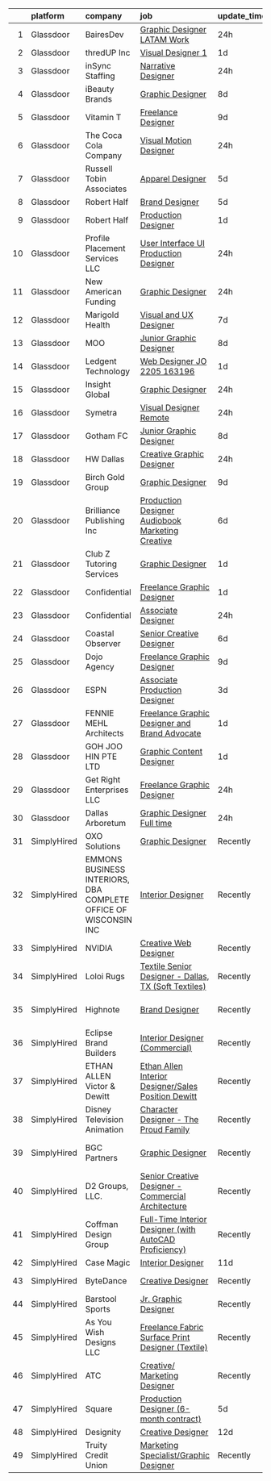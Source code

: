 

|    | platform    | company                                                         | job                                                                                                                                                                                                                                                                                                                                                                                                                                                                                                                                                                                                                                                                                                                                                                                                                                                                                                                                                                                               | update_time   | location            |
|---:|:------------|:----------------------------------------------------------------|:--------------------------------------------------------------------------------------------------------------------------------------------------------------------------------------------------------------------------------------------------------------------------------------------------------------------------------------------------------------------------------------------------------------------------------------------------------------------------------------------------------------------------------------------------------------------------------------------------------------------------------------------------------------------------------------------------------------------------------------------------------------------------------------------------------------------------------------------------------------------------------------------------------------------------------------------------------------------------------------------------|:--------------|:--------------------|
|  1 | Glassdoor   | BairesDev                                                       | [Graphic Designer  LATAM  Work](https://www.glassdoor.com/partner/jobListing.htm?pos=125&ao=1136043&s=58&guid=0000018123326e03b90e8715afb2be81&src=GD_JOB_AD&t=SR&vt=w&cs=1_ad7c5acb&cb=1654152916853&jobListingId=1007909606870&jrtk=3-0-1g4hj4rh9r1am801-1g4hj4rhukugs800-6e824d0ec6b315c5-)                                                                                                                                                                                                                                                                                                                                                                                                                                                                                                                                                                                                                                                                                                    | 24h           | Colon, PA           |
|  2 | Glassdoor   | thredUP Inc                                                     | [Visual Designer 1](https://www.glassdoor.com/partner/jobListing.htm?pos=129&ao=1136043&s=58&guid=0000018123326e03b90e8715afb2be81&src=GD_JOB_AD&t=SR&vt=w&cs=1_93058ee2&cb=1654152916853&jobListingId=1007905598862&jrtk=3-0-1g4hj4rh9r1am801-1g4hj4rhukugs800-5d3c2665e0a1887d-)                                                                                                                                                                                                                                                                                                                                                                                                                                                                                                                                                                                                                                                                                                                | 1d            | Remote              |
|  3 | Glassdoor   | inSync Staffing                                                 | [Narrative Designer](https://www.glassdoor.com/partner/jobListing.htm?pos=116&ao=1110586&s=58&guid=0000018123326e03b90e8715afb2be81&src=GD_JOB_AD&t=SR&vt=w&ea=1&cs=1_f86bc94d&cb=1654152916853&jobListingId=1007909784572&cpc=8795CF9063CD573D&jrtk=3-0-1g4hj4rh9r1am801-1g4hj4rhukugs800-b9e4b1de30bc2d49--6NYlbfkN0DkPptDrJXidHbiX_cAZqY1TBO6BcohTQUDFYyXRozAXCnWqtX7QyrzcYv9EndguHXA1GPhPh0WO7mRpWt3cUndq8PRSUiNz8HHJoBWPXM5eFr1DasubdW-LtuvYs_ZLQUfVr5BgBajTYSS5VZxy4GQlZSd8GDbnakS8iOQtWmkGI0DMBoV3xTB8yYSsq2opLgaxtTIK3Uin5KIyZCmOA0WSGRIDDz4ydIIhU2lFREJsu2Gmo-wPLWCI0YXbrWLzPS2b1gkZ466CbGRENRcSsuV7U5HxJmjHHbxPuvMOMtF2y6C_Or7W09vGelK0Mb_zXVByyS0OYK3NGcU0FyneU6qTNqQEzZ1LiR0XyGqlktRMqVJ8xYAEp8OYLUlYlT20IyXzN9RCi02x8uRrHcyGMObQH5_f_xtGtb3d8qBmHb6fMthBPhMeuVDdhw7ASZj8F9zE1WS5Xy1lGN3SgUJDR-0ZpHcAOmSbSdb9A7y2wNAqtpdthR5ZKrKtOMN82QWRQ3ILq1DM3Azfg%3D%3D)                                                                                                                         | 24h           | Remote              |
|  4 | Glassdoor   | iBeauty Brands                                                  | [Graphic Designer](https://www.glassdoor.com/partner/jobListing.htm?pos=108&ao=1110586&s=58&guid=0000018123326e03b90e8715afb2be81&src=GD_JOB_AD&t=SR&vt=w&ea=1&cs=1_5793f959&cb=1654152916851&jobListingId=1007889460296&cpc=8795CF9063CD573D&jrtk=3-0-1g4hj4rh9r1am801-1g4hj4rhukugs800-6ac29f4d46719f01--6NYlbfkN0Bak6EwiWOi-lH95KQGz_2IteeDTGQu8PC0CTdvZEvB8aTxCVl-Yeh_qmspGBAX3vgbxoJuzbW3FoZo6byqxCXLwNK56gfZUKijTHbUINfxmFBAYcY2Zo0iMzF5nIGQKxFqPZLLuwSb9yYcLqtdWuGuYE1VrKOIl7uGDXH6xNO85maWtBP_MC4qKz8SMUW7d89ZYlwPKLxnB6iJVbXKXPeMDuu7iifCJtXNhSJV_zzxkTcxheBqCIabk4J0yZ3-_-2KxB1dKxKWWbu3IReZtBac52TQT1_GBy3krflYHBcqUW-FK34TL1DupORNSI7nkJs7BJPQYV4POYujwhfVy3r6P82ZvILVu4-6Dxkl-8hfG0Lxud2Tw4MZOge2oy1HpWPS_2eHOJ0YuhmwmdmjyOKvi4qfYd3Zz9HF5zgykG7ga1_0uF-yviBNvH7nbKSB1qqjX8yE9vopcO_cF-eEUmR-H-RQSSzcfIAmo0xMIXoaDkF_9E7eIo1t)                                                                                                                                                       | 8d            | Remote              |
|  5 | Glassdoor   | Vitamin T                                                       | [Freelance Designer](https://www.glassdoor.com/partner/jobListing.htm?pos=120&ao=1110586&s=58&guid=0000018123326e03b90e8715afb2be81&src=GD_JOB_AD&t=SR&vt=w&cs=1_7961cd7b&cb=1654152916852&jobListingId=1007886606457&cpc=AC285F3A3ECA6BB0&jrtk=3-0-1g4hj4rh9r1am801-1g4hj4rhukugs800-2ff419e625ff879c--6NYlbfkN0DMrcEu7yrtATojKJA7cEzGQ3FdRGWLh0CZQInL4ECGI6k5tN82kdM0cJmh4vC7GghVxyrUzrjmtHL2XXE1xu1WKn47zudU_8G7rKAeR5STyoms0UwUagd24LgO-MmLJh0bEVwf0VV0WMipix3sZShRi-pdAuurRcY5e-lstS1LNnWonKRnPhvPd-5aRfnnPmcW63AZ2s27q-fzMGT-o3xx2RC9Mvyje9MuTRiqPB6312SbuPqP3vFqzSIPZFPNhDFc3uq2sC3w5kuOlQaFc_LwNDsSRGBpGeyVZ3wlZRUBn4B51FJmsA1EDk7_2k7BoFCdcHT4XPAVzfWjGv8piOkuUV_-NttAJ62Nm1PlXwvEVi4K6pmw3SaynvMqaSnc4wFuOtgKgtWSdfzbx991CXdkmcFZHczWp543u1Z9PPrEg5fSDsv3s8bSxWv2qTbHo0PHDKp0MMrA7Klw62yylkjV)                                                                                                                                                                                          | 9d            | Boston, MA          |
|  6 | Glassdoor   | The Coca Cola Company                                           | [Visual Motion Designer](https://www.glassdoor.com/partner/jobListing.htm?pos=130&ao=1136043&s=58&guid=0000018123326e03b90e8715afb2be81&src=GD_JOB_AD&t=SR&vt=w&cs=1_a55c526b&cb=1654152916853&jobListingId=1007909030703&jrtk=3-0-1g4hj4rh9r1am801-1g4hj4rhukugs800-6249d2c6d5ddb89c-)                                                                                                                                                                                                                                                                                                                                                                                                                                                                                                                                                                                                                                                                                                           | 24h           | Atlanta, GA         |
|  7 | Glassdoor   | Russell Tobin   Associates                                      | [Apparel Designer](https://www.glassdoor.com/partner/jobListing.htm?pos=121&ao=1110586&s=58&guid=0000018123326e03b90e8715afb2be81&src=GD_JOB_AD&t=SR&vt=w&ea=1&cs=1_2fa73c0c&cb=1654152916853&jobListingId=1007898526423&cpc=9908D8D4413DBB8A&jrtk=3-0-1g4hj4rh9r1am801-1g4hj4rhukugs800-084e6e4fc4d0e6cd--6NYlbfkN0AmAEGG8avFOUzrOsHfiknRKtH3A0Y6LZHoukWLvPWvQJxCZcAVCIDFyzk0WrVdXvqEEjfITuwa-D2Ik03CkY5AiwjrnBJu9hrLvu_iB614SF5jhJBybVtwIdqD9LiHTByLa_bhz8jSwi6DQgZNWtPT3Az_PyJUdlXQMtLFf8weayrHP5ErbHDvPY6tEdBBRN4xZVmc_rMLhvI76WTXwAChYtBAGEgMftmDlWtMOOwp-pLAsdDX4rWDdAQgKA1UswivSp2vMIZ_4MhkEbI1um84ON52XHhWdQv9WHB7_Yl1fI0prUZAcb7yKqqueE8T1VzdjzmiM1uIVTsnWUwrVFX7v85t47BhEvdHNU1lNKx3POc9Fd-VSnQcxBTiXT3V7Njb_P6XS6szDb_c5IHPo51WfI3BLQi_XOqCM5KdAf9P_diFlrhXCAsoDCsw0WaO0M33qbbK83rp54YAkSh_zZRhth8HKRGuc1WmAdmahOSoPu8vyDl5jrH3f62_7wD5jjkgrdI17THBW2B6jaXmoqBb)                                                                                                                       | 5d            | Beaverton, OR       |
|  8 | Glassdoor   | Robert Half                                                     | [Brand Designer](https://www.glassdoor.com/partner/jobListing.htm?pos=119&ao=1110586&s=58&guid=0000018123326e03b90e8715afb2be81&src=GD_JOB_AD&t=SR&vt=w&ea=1&cs=1_9f9913fd&cb=1654152916853&jobListingId=1007899188969&cpc=A65DF3A704A48F9B&jrtk=3-0-1g4hj4rh9r1am801-1g4hj4rhukugs800-1365bfd008a6b3bc--6NYlbfkN0CpzDdaQkua3np5pkmj49lKioZwmwxQ-yx5plwbYmV_M0-UVVHCKd081IjkdtVfCvT0u337e1jU3LxFEbnfX4a8dm8LhvwRgMFjUWwJrrcx30I1yWg4D32XQq6ZoSAsfi9nKcmfdYIM-shq61FUzFFuYYhT_TKDPey8uiaz-pLB29gVf6_sUjc1OrjIEzZy3mrl3y9pupD9s0GGuqTPWPS5DdgkKNhAsxa-XLuLbYrx6KtKk-o-di2kpDdLNSBgecTz-4l0J7m15k7WKBCQAi1OAZBV8qUxVnWXE2n8A5K-id8aYk26qeDDFE5Di0G5mBPdI8HwxlV8tZayNV7LlABA6xov9-uQatxCfyJQl2jm8qUxNOQEm-TVR2Z_627Jb5BrTHJC4dKheqfOiNUPR0D8siLGvigy39rE1RNPrI_uraHbuaBAqKCBk6fQekAwpDAnwW4OFoHSjpBh1rX9zXZqEWwP-GnPV1T9dJ0DsmCZzl61XqT6sbuUjXPq9oGjbn9xbeIefykUfmq0pGOsoHp6fR1esDldJd6jxdAC2rrTGp-wJed6LEgb)                                                                                         | 5d            | Metairie, LA        |
|  9 | Glassdoor   | Robert Half                                                     | [Production Designer](https://www.glassdoor.com/partner/jobListing.htm?pos=118&ao=1110586&s=58&guid=0000018123326e03b90e8715afb2be81&src=GD_JOB_AD&t=SR&vt=w&ea=1&cs=1_1d8e9c6f&cb=1654152916853&jobListingId=1007907399529&cpc=1CBFC3E34E2A31FF&jrtk=3-0-1g4hj4rh9r1am801-1g4hj4rhukugs800-f1bcdc9ee05ab934--6NYlbfkN0CpzDdaQkua3np5pkmj49lKioZwmwxQ-yx5plwbYmV_M1dPHXZSDPCPsE0q9CPNUjomw7Uxkzp9BGa1TPq2b82fGaOPJVzvfQhF2TdsQiw_H_kuZQTN0N_b6Ba81gSiPYMJNIKrLjSpN1z_6b9xCX16Xr8RmsCgpMlIuYJ1aOkk1lNYMjWL74AVlQnqS-Mlk_ua7cQpSTMsVZqXpeY0Z2Mp4psEI8mfxijdEvHOUH3u4FAT05fQ1VgiQd8DbJ4ZSeV-votWtlrB1VrJ37KTl3ondqWc0ZpTVozNTrQ9S7xohL79f9wNi-Qdm9cKCneACVRDv8Urk7ag_IMaspnm_rCANtndn1WFPjDbWU1RZbkcM74YdtWn-Md-YPLQjSVDcrkHnJfsmiP0qNV-6VQpHz-dLz1XUAcPP9s66dmYgB-7xvXPJDHmAeuVrINA6SSOvzD0MzzjjVQNHd-Q8a7Mwa19tqXP5HpYZxmR7WWTAzA8jxNHW5HHkzUeqjlvqMyI24LkWu3Oqli7fY_0DxqIMdcc-_H1V5ozacbrAC2Uj_o1LKijlkTFgfY7Ao5Ca-sgK60%3D)                                                                      | 1d            | Seattle, WA         |
| 10 | Glassdoor   | Profile Placement Services  LLC                                 | [User Interface  UI  Production Designer](https://www.glassdoor.com/partner/jobListing.htm?pos=112&ao=1110586&s=58&guid=0000018123326e03b90e8715afb2be81&src=GD_JOB_AD&t=SR&vt=w&ea=1&cs=1_f46a512d&cb=1654152916852&jobListingId=1007911123679&cpc=76BDADE3D6D9A820&jrtk=3-0-1g4hj4rh9r1am801-1g4hj4rhukugs800-173bc7dee37db4b5--6NYlbfkN0AB9QmTA0CCjNV0D_cA_rQfbQIKI-slyn3CIlmX3zDlnnooLjaoArZqjXIJKtppNx9stOwmoEFnP1wSQIRN7Tz7CLESuYdDtCnzSqQcGE1o-xBvG1YuDQ2SspRJUtfEuFhYP3eWTpHhd1KqurpMMNupn3aCDNDEKeliOJ2Xx4ruorV0b8ZXeLqCj3L61N4klUlLKU_AXIvryI6TKOluo55haKRq5Ae-4hvwt9mx58KFzOmX6tBJ-XXofcb0lSLCfGxjjkAb5EShh7B2oOAwoJxwhGZjxopQ-nV7mHqXw3igcK4VBnXvYlSauTqj1O6y-Z4-WWJv93X3gRL-NLxgcl4U1vtokpy1QKOkR8gqKk9KFTTF-kB8k90k3zOX_txTHz3GZ70EEXuMD7hPHoeX5FgLrB_-NYFXgtKhIV9WSf9HDtyzgDXtLItOX9Y9vybUJ-3CFkwCuFYccDsU8eYOoIgfKE1Xc9ERon5oN2l5GSd5zXNYujrXybPyFlukEP9BEoWoitHxU_338TTv-PwHdgY14ZZQhI1gfimE5yVh5dvJa5mGqizi5Dpo)                                                                | 24h           | New York, NY        |
| 11 | Glassdoor   | New American Funding                                            | [Graphic Designer](https://www.glassdoor.com/partner/jobListing.htm?pos=105&ao=1110586&s=58&guid=0000018123326e03b90e8715afb2be81&src=GD_JOB_AD&t=SR&vt=w&ea=1&cs=1_71882072&cb=1654152916851&jobListingId=1007909691736&cpc=82B3195DA92CAF92&jrtk=3-0-1g4hj4rh9r1am801-1g4hj4rhukugs800-eb8123416104037c--6NYlbfkN0C2BFb7Ub2YUp4strrym9V3pWtjyRKtgHKt_kMzkewmGGJEved23y_kY-GSZp2akmOOdKUWdVMGc4CwU53ZNv7QfQhZ3Ihqlw1S7iBhZYnmCZCSpGSOutVDuZn8spH5sciykkYdhJ01LFRw6qhHRKONYR_TZNqqkxyBdNAKux9NM4-haekDLfiMknzS1caGOaGSEZU9pzZihB6KoNHYOhrXFVPo1JD5xTULNj7JTpXMWYhcKRxKGN6cKpVeFhUEvnL2YkBdA0Ub58XbNfpoAvIsXkxd_UvwpzeG0ryXYXakcEpzSQqJkrY5HPPozRG_rjMH30EaLLdPxSVnHXyWLnPFhz9CFBqlWCwGRazSNcTYPjo12ercqfn0kgooxE-jPLKtBLgkSPTs_5e5Z9qjz12EWi4278SO0ZcuBRqnvxRCu2VtoS_0J-AWdM-bR4xvAFL6hG8ugp-PTj7ha7hoOcE8-e3O7K_mxkWDT4YJfxT0Y_VXK_kEeMhZaGv-jfnSKMHCjCqlATrlXw%3D%3D)                                                                                                                           | 24h           | Remote              |
| 12 | Glassdoor   | Marigold Health                                                 | [Visual and UX Designer](https://www.glassdoor.com/partner/jobListing.htm?pos=104&ao=1110586&s=58&guid=0000018123326e03b90e8715afb2be81&src=GD_JOB_AD&t=SR&vt=w&cs=1_f6ee26f5&cb=1654152916850&jobListingId=1007892502134&cpc=0C139D4CAD5A6DB2&jrtk=3-0-1g4hj4rh9r1am801-1g4hj4rhukugs800-9b3cb7afa3a868e6--6NYlbfkN0BOXuGoEprab630UTZtlO0zSF92s9S7S2JAKfDpgJnI48Yvg-kvAq5EQjCiABulU7rt4DrJjzq16LA1OYR3N2W3QFAt42dpjwDydXPo2L_CQ8fIPtmFZ94QuWaSO3fdpUYFb4e_ZVDov7iWUBDkdYR1UZrd3kOPXB7JaEf5-K9sncaqUe3g7zlv5dolpRuUs00-VgTPhn7fKAImEWoQRsDFTVdz1uOq15S4rK8dJ6m93Ym92BQmKVlMfthGWx6gaGqkREkDHLGUA5sHOyOv-5aCwBXehksEwwP13VyIpLEYt0CdJaBxMQ7N6lznGkvUbAbAmoUofueSy1MuLbPLRzX7hAukVdsA9oVzJvGNKGItKFDkXTBDqui9dGJeVmkCJNdfmOK5sljrWdNjCDSxqVujz9RoaOuvZziP8TPj39h6Q_zp9P-Q2fN88zsNeyPzKuOB4ohPPtsovOg9I9wwHi_ZU0tIRc_RHyc0B_oKfyssm6ZQQw6rS2xCUfIyUfTP1KjKtZEK-9oWxVed43hP4qvKm0YbEwgF29QKT3fbZaEoGHEMuhigmVDYYnWvHMGIk-_RL1_S4gzOCPblNgMA96Io-kjnt8Hri1c%3D)                                        | 7d            | Remote              |
| 13 | Glassdoor   | MOO                                                             | [Junior Graphic Designer](https://www.glassdoor.com/partner/jobListing.htm?pos=126&ao=1136043&s=58&guid=0000018123326e03b90e8715afb2be81&src=GD_JOB_AD&t=SR&vt=w&cs=1_74e73a42&cb=1654152916853&jobListingId=1007890120525&jrtk=3-0-1g4hj4rh9r1am801-1g4hj4rhukugs800-0e960d1f9c324daa-)                                                                                                                                                                                                                                                                                                                                                                                                                                                                                                                                                                                                                                                                                                          | 8d            | Providence, RI      |
| 14 | Glassdoor   | Ledgent Technology                                              | [Web Designer  JO 2205 163196 ](https://www.glassdoor.com/partner/jobListing.htm?pos=117&ao=1110586&s=58&guid=0000018123326e03b90e8715afb2be81&src=GD_JOB_AD&t=SR&vt=w&cs=1_1f0eb67e&cb=1654152916852&jobListingId=1007906723309&cpc=9DC6E4D8324653EE&jrtk=3-0-1g4hj4rh9r1am801-1g4hj4rhukugs800-5a282bbbd631a6a0--6NYlbfkN0BhfrGGbcblirJ0_oD-V1jJ9SBvie1turFDKTAe6KCgNxcglQf_GDNs19Mxti6n_Sp54F89_heYYRzZJ9hO0oJi6IOcUU0cZVvCIU_r_CzZNI8hxIpCkBfxu0IBCaPQSrkiG1Or76uXPRWqvTrkMQnnWZ4reEK99lkCGsqIyhc-mM0mmlBm3NxAEoIUXSE_pKklv3QWVAzadX0mPQsYtFBCaqKTYFzv9EDAxSLggbh8ApsgVYKMKKr3V0EQJpqq6byKMMLe8vfXzqtvQWkxXzdo2VWE4EuEbYBX0FRVDcLqZxpqq90qkxWr_kn1LXDj5Sf-WYIZ-eHMYEo2QRAcBhYkGdcSgsScL1sY6Y76LveRwdXXXVaSIU0Dh8ELHN59wriqK343-qgpggs-niaZWMqFndjWcQOPkEGnz8tMNLlGKuA8A15ulfc7WPtdCd39eTLcJPV-OiuaCBd2M8IdeIY_eOo7qwxcjdulb4DoB1VlmEn8Ohs7ln_y0u41PIfGO6qk_Z0AqRZmJHNuThhhKqapDX-WfJmoJbPPvlpdXKTsduqL8JysILDovuAhuU9DenNUXeAm5SJCtqNH7k5MqkB6RFwT4C8fdTpeD9Wl01PMoXkGixye7OavHEQhxxDvLRE%3D) | 1d            | San Diego, CA       |
| 15 | Glassdoor   | Insight Global                                                  | [Graphic Designer](https://www.glassdoor.com/partner/jobListing.htm?pos=114&ao=1110586&s=58&guid=0000018123326e03b90e8715afb2be81&src=GD_JOB_AD&t=SR&vt=w&ea=1&cs=1_20d73c87&cb=1654152916852&jobListingId=1007909615558&cpc=654405A9B1E0A9F5&jrtk=3-0-1g4hj4rh9r1am801-1g4hj4rhukugs800-9fc429a0fbe13b2d--6NYlbfkN0BKkHZu3wF05EeDimN_p6sYpKCMArvwa95YdH7UpkaBCi52Bcb3JNt3QpXU1JGZrLQ-soIKFdYbG9od2Yq-0NegJsC58ECwYxJGLw9S5AVWTGhsyZ4wXWnjjoChMDdbMfwHcAjtZNgWUtJWTLYDfO6VADaZHvd7ytBXWGoBsOrYYbra8uVV3U-PZcdEeZOQte1Pb33Dl1qlnmRXFEO7cLKYM0PUuXqNoQX1A5gxxJYFsicrBbvGFz9Pdbe4MdMngkX-yPLFZdELcOXyflnqMzUEqs2rCPJxcdXMfW0QuVwRnSw8HctrM6qan-DiMZHoegffcmJfZTSvhZAA4542r3HvTFC7-enNcELW7s2kdehbp8kyN4RMcfyBkFvLxsLKC-421ahAtzvn-A55ai7LXhp6I4jT9PTZe0Xh9zcTeZ_GvUiOuh2dnPaIaqRE8RleKKbKJDLpeeyrlvh1E9N4PYV7OxM0nt8Ot01u3N-EVAG9zLx1K3NTBXB9mC6XHDXmUymmjtt4YDAmxA%3D%3D)                                                                                                                           | 24h           | Remote              |
| 16 | Glassdoor   | Symetra                                                         | [Visual Designer   Remote](https://www.glassdoor.com/partner/jobListing.htm?pos=107&ao=1110586&s=58&guid=0000018123326e03b90e8715afb2be81&src=GD_JOB_AD&t=SR&vt=w&cs=1_1384a888&cb=1654152916850&jobListingId=1007910117840&cpc=8795CF9063CD573D&jrtk=3-0-1g4hj4rh9r1am801-1g4hj4rhukugs800-81365151b091542e--6NYlbfkN0DxLmO7NH_YTtLbOIMvJFqJGEF88__vqD2fZF7JxivJ0azNiCTgnfJhqK52DTe9kl3HxAUXSrL2mTd0Ptx5yHlrOP7pNyy_I0DH1ewqAlG-HwrZHUudZdbZdhMuQaE91j7v3Tw7VN79EeVQTmxCsMd4tn55Y-PDa_cgZasr_TwpzLz_Hidwr2kOuIiQNUxbGeVUqQaqlP7b7AbdgfY_X9pF6gOoSCE_r0Fw2D1SYiKNLSNZPLELkAYDjDrgPygS3I1ulvEukrW2ZThgI9KjCpbYIowf7oBR3Ag2mpuM9QpER321Z2BhAftUWBWZp2vsZn-WK47oCHZYGiq5FEbslGRNTel0M5mg7rj2nqr16Fp4eLTBvYL-4bAQMEIVHy0AhT1aiobGqlH3_ZEdnfqENflSUwY6qkbePhxzrpbWLyPyOugqVpbc3mWVWLIU2tih9YlkEdnt1zbzSAL8LYuoLXez3DJmQhzFYQ8oU-lfGtOgEvJZ0R54CfX6Y57FNE3dGDkS4ConCHyPcgkChhYq3MueVRe-roswfE6J8crVIRMRWYcGY5StiC6XPu7QwiIvXV_8eDadXSmMiQ%3D%3D)                                                        | 24h           | Bellevue, WA        |
| 17 | Glassdoor   | Gotham FC                                                       | [Junior Graphic Designer](https://www.glassdoor.com/partner/jobListing.htm?pos=123&ao=1136043&s=58&guid=0000018123326e03b90e8715afb2be81&src=GD_JOB_AD&t=SR&vt=w&cs=1_e3f91dc5&cb=1654152916853&jobListingId=1007889234384&jrtk=3-0-1g4hj4rh9r1am801-1g4hj4rhukugs800-e4f043f49924bdb2-)                                                                                                                                                                                                                                                                                                                                                                                                                                                                                                                                                                                                                                                                                                          | 8d            | Whippany, NJ        |
| 18 | Glassdoor   | HW Dallas                                                       | [Creative Graphic Designer](https://www.glassdoor.com/partner/jobListing.htm?pos=115&ao=1110586&s=58&guid=0000018123326e03b90e8715afb2be81&src=GD_JOB_AD&t=SR&vt=w&ea=1&cs=1_0dfa2f04&cb=1654152916852&jobListingId=1007909621925&cpc=7F6F94E2229B3AB5&jrtk=3-0-1g4hj4rh9r1am801-1g4hj4rhukugs800-9ac99e3de8a7bfc4--6NYlbfkN0AmNKfMoP4Y-WcwfZNcn8BOAGDuq6g8N_Yu2sz9wbgpAMHio7G6slkKqzeMFlgaBrkzhE14LYleqf3Q6LABEWjRbyJnVT1yGlhEEvvrl-QEVXlV_uXUNvoWOth82KgCTaPoxsz1FiBiSd4b2XuAroFsUC1rbLl_zqxZxGINb4NSWaVp_JRjS_STbxlyhi3EyG_dezHMaMmHJZFLdC_SExxSZGT_CAw9uVSnVc6HKtzFWgKty_-lip6wHiDVft454Yc34aK8sqQo3mhRwVRZYlPVU7Zcs97ArREEWKdjoia1rXyItrfiSJUoTcKtMpAWnQEguDaxP9Z-W-TsFl8AxBJ7rFe8vLmhfyUHt52PGW0HRFnPsILSWnflPVXWQOKTJBrA2B9Gw1Az8Y50lHm0PjJqTZwIyaEp-y2FseV0VWgY20xesKRcoKqum3PpYC94iqz_ny41jlXtaqCbI0GtysNwJBEwLEDWjwmKxUhLjEQ1Qxlz6Xb0nMBiBO2NfeRtWwQiiMfBIhhUJ8LRmsVhS8tj)                                                                                                              | 24h           | Dallas, TX          |
| 19 | Glassdoor   | Birch Gold Group                                                | [Graphic Designer](https://www.glassdoor.com/partner/jobListing.htm?pos=111&ao=1110586&s=58&guid=0000018123326e03b90e8715afb2be81&src=GD_JOB_AD&t=SR&vt=w&ea=1&cs=1_4bcb5a0e&cb=1654152916852&jobListingId=1007886476180&cpc=8795CF9063CD573D&jrtk=3-0-1g4hj4rh9r1am801-1g4hj4rhukugs800-5aea5d7d3ff2f61e--6NYlbfkN0BQjTKa63lkfgBCT12W81KXyrDMGXWVAErlwTZKQQBzmW2syPYTxeMxC7EYdiREAI4QbNU1B47TE3zkAZ0bvhkmY0xmM0FZBWKXfAql_pA02sruSwlXjwfxsUON83erq-MnN7J3MTUeCquSRPGzwh34vdBpybKEswnIWuBOs1ZVgSoI2DyapVrrUcVrolBeOxC4AiQlIlgqk2orm_jGa1HaxuCsNti32qUkiVPRa5oMw-k6K45-PmkSzhfEnsBf7BXe2Q3kuTW8bOw5alxUJsb4whFNMI1TbF7mCGDZArJCsaQWeTA2rK0Ty3xvllzFasKH3Ti9riKSNg5b1gWafS_JtTfSuCXd5Q2QtLoc0_3ozjSd5QEZ0g__nmgmD5xjMTSG-RNru_u45BNc0xUOY_ibbwIiNCQCMvNwXbO15br8cxXCMHh8ADrvwW8Zz3vp0QUpwAnUw8ugIysfECwjVF6SmimprGS1Eux4IvhP2Xuq0XFKdKKwelBT)                                                                                                                                                       | 9d            | Remote              |
| 20 | Glassdoor   | Brilliance Publishing  Inc                                      | [Production Designer  Audiobook Marketing Creative](https://www.glassdoor.com/partner/jobListing.htm?pos=127&ao=1136043&s=58&guid=0000018123326e03b90e8715afb2be81&src=GD_JOB_AD&t=SR&vt=w&cs=1_4637375a&cb=1654152916853&jobListingId=1007895607409&jrtk=3-0-1g4hj4rh9r1am801-1g4hj4rhukugs800-500f8e5d2eb71d60-)                                                                                                                                                                                                                                                                                                                                                                                                                                                                                                                                                                                                                                                                                | 6d            | Washington, DC      |
| 21 | Glassdoor   | Club Z  Tutoring Services                                       | [Graphic Designer](https://www.glassdoor.com/partner/jobListing.htm?pos=109&ao=1110586&s=58&guid=0000018123326e03b90e8715afb2be81&src=GD_JOB_AD&t=SR&vt=w&ea=1&cs=1_ebe7acaf&cb=1654152916851&jobListingId=1007905813633&cpc=9C2286EA3771AAF6&jrtk=3-0-1g4hj4rh9r1am801-1g4hj4rhukugs800-4963d9b0d41728a6--6NYlbfkN0BczshYwenD_mbGF9bJL-JBLQFvhZBjjdvjCH_5n2P7o4P2D0KMTyTuwvFQ8GtB9LoGLpt7FyYonc23Vlnb87DADZ3zL23UJqbfSffnwDcL1fDLY-nAd4u1clgoCQOeK9OjOtJKD5MYKk8r5yhMG_g6u908hcP5jLpu29DoYmL-nFavL1ShGUrgC2z07JLTksy0JCzXcIju3IpiKhckcOzx29ZQfBt0l1XTctBykohl7eUJIHy44xaYiNt_vjPEExx57xnVYuhcdSBochtdfAn0A0zunVfzlaIe4wJ-vnwLT3ybMyrtb3dxhJVEz6RvQnfl4u3R3A-t82UNM3HVxnVlGAj7mF2aLnsfRnDRyMhL_ZTs1NLzMcBuiaiGfHy1DINGbgm8hJ8XUAPoej54-O2jMhhZTNuvxy0cpgVKw-h6mIZ43pgGF8Yg0RCems7ue7XKVHCQF5yVEYX7XhGCURwXqYA3MqX7wvGq7SJxTVloLL__21fHqBdCoBBP0MK6uI4%3D)                                                                                                                                         | 1d            | Tampa, FL           |
| 22 | Glassdoor   | Confidential                                                    | [Freelance Graphic Designer](https://www.glassdoor.com/partner/jobListing.htm?pos=102&ao=1110586&s=58&guid=0000018123326e03b90e8715afb2be81&src=GD_JOB_AD&t=SR&vt=w&ea=1&cs=1_1cc61c4e&cb=1654152916850&jobListingId=1007907463958&cpc=0C139D4CAD5A6DB2&jrtk=3-0-1g4hj4rh9r1am801-1g4hj4rhukugs800-aa998eb2b6ff81f1--6NYlbfkN0AXmc0ozA-ng38EaH65ErDf9X50qwqtw0EVv_aWSftMb4XYgkFokbHaBTL4PC5j-dByB5D07M8KP08yY-yhkVOnSMav7WhqH6rF2ddrUKfninvf5CXgjVsSNwUCdOhuHss6vcsobFZm4LAk56zy_uh_8ht9OuX6D7z3LeuEWOhmKnV_d9Z7aP8L6Xij2sw1D5JKjvh5k4PZoqrfRGeE0MRmNSsrWUSMGBMBdRnKp_2-zmSN8hfD4TRVu-yK7NTmEV_q8tR2eFo_vET0BuQ69Dmt7jiss0_dlqXypeKbyFmRhL-ye2QDKUh1k--FET_QLl_3BeMXkwBzJdLAo4Yn6U71pFAthYjr2wVvUQFVuc-eYVWyi9DfZtQq2ZqAHPL5ho0AeDdH9r7X84vKvfrXKwhZ2whckIndMWbP1OGIhaxnKw8idA-tKc2rvEyCFiXp05ZviFstzq1BsQavbbS-M_pgdxETJeU9fL8ErUVH23q3aSDr2RRtiP4fkx1uldcE7hU%3D)                                                                                                                               | 1d            | Remote              |
| 23 | Glassdoor   | Confidential                                                    | [Associate Designer](https://www.glassdoor.com/partner/jobListing.htm?pos=113&ao=1110586&s=58&guid=0000018123326e03b90e8715afb2be81&src=GD_JOB_AD&t=SR&vt=w&ea=1&cs=1_602e8d0c&cb=1654152916852&jobListingId=1007910303463&cpc=75B6770C194DCF89&jrtk=3-0-1g4hj4rh9r1am801-1g4hj4rhukugs800-6350edf76e881852--6NYlbfkN0CqvJSq_zTLMD49U7TMKj0W9F2GnfPdvBqL9dchVKWfnZ77s8arKG8GhAZ4QI4-Fxb8Up1RBytlIZ9q_NI7qTlWFEEluwq0My7-oTeYT8kA_jZfpxumIcCO_VHSObp0Vf9vO0fruaAVGhatSJS_zoaqVzL0PUYxI5EgblAqUG0A9aXcKYdwULMQ7gHX2InSYuXdqUgrmAmO0sEx5q9PoHMRuSJTiBFjBST7DYlFW0VugZ9BK8qDn515A9rl8bhUW87n8txA7tw8IXb_i6APLrydm5kPMKX5kDYTLsbuB7cqKMIWVFx8TWCickLRmlsRfL-G2p53VjShBSIbAfwEmGqVaCYXzXax8UGUpg_XEPJsuzgLY8IiYSObGTQAp5ISir0G0WDEMCqnkJH1ulykYYjh0WlmIVIzRCwDRpaWCXML-CoylqtK0rEK6Ikd6c3lrCNH-hiE0w_SVIL2gOJsjYZpyVYcijfIquQ81SARXKC_ZnWK83c1Nddtw0VAj6eYYyNEhXg9I-FOKw%3D%3D)                                                                                                                         | 24h           | New York, NY        |
| 24 | Glassdoor   | Coastal Observer                                                | [Senior Creative Designer](https://www.glassdoor.com/partner/jobListing.htm?pos=101&ao=1110586&s=58&guid=0000018123326e03b90e8715afb2be81&src=GD_JOB_AD&t=SR&vt=w&ea=1&cs=1_6970d3c2&cb=1654152916850&jobListingId=1007894886395&cpc=74FD5BE86273CE52&jrtk=3-0-1g4hj4rh9r1am801-1g4hj4rhukugs800-81c577a36be9a14e--6NYlbfkN0Bi-g4OEguhQEx4pjzkmulzkFDPdVMQm6g82nLRMcVRUHK_7i5h4gxF4dhPK62xluawIfOdg1KdOMuFCfWMofJVAosRn_5YpIx5EgfxUSTA6tECtGWN4wH6oytwIlBlsPIBGAwmtj8G4KP9anKCFD3KXKsiPoELlGF_YpofW6-XuxjO7ONgXag68KIQkq-swTUgNbxDCDtxSQAVlue-rVxrY9YYzDrCfDP5PE-ax9iE-oAsV7o7OuoSxq3CKazDEpLHd7NTZdDZ4BM40pFHYkgitEZ2kavUeclvfkaJLSOESpeTHgKlmUs0bm8ylkSI_FlIoSXQIgExYPLUznQgJ4bvjLs5WBhu-sH8xbUA8-GwpS-jvQ5nwrsNBLwXgAbGJmoXinkAeSUn-VpzOWDJ00USHvuvyFx0yZusGe_YukydtHQf5bNowyx4eLbQiueAlxP-1-PBG-DW79034LpzjalXi8zNUxC3cVEBxT6NIa-ahhK7g-8YUe1y6ZE5x_9QeA12tU27XSgz0A%3D%3D)                                                                                                                   | 6d            | Pawleys Island, SC  |
| 25 | Glassdoor   | Dojo Agency                                                     | [Freelance Graphic Designer](https://www.glassdoor.com/partner/jobListing.htm?pos=103&ao=1110586&s=58&guid=0000018123326e03b90e8715afb2be81&src=GD_JOB_AD&t=SR&vt=w&ea=1&cs=1_59f932ff&cb=1654152916850&jobListingId=1007886314219&cpc=5EFBB0462F9C6B7A&jrtk=3-0-1g4hj4rh9r1am801-1g4hj4rhukugs800-e1971c5e7f865864--6NYlbfkN0BJ7SxFFu0QS4s1WksMiRI1tKjLJJuNPDUQ_PYvNvf3fpUzcpH-6oJ1gM9ZieZiUVApO4EXtJPJ4hzvl3ekleuOI2KrkFbOcArk2rtAUlVu53MGm_q-S3UTLucUxmWS18iyZvJQrtozoBbkMf2-jh_fwPDIZahjC3Rt9-KJN3IEAo5njvaWVslXID93r8-9Ey4IVfzuVtWrIPKkJ4TNnxL9BesQe5TDuZaBFQ_M1GBaJYnhRhJb9zfMUU0RbAs7AA90kAQlu4Fwbpxg6gDgZqnK9gQf4YQMQAO6rDD3-7wtUr9PxY2TdiWzDZSNld8nJFNTqD16HE5qhStLkkUxqoXUnOJ6BqYjT4ui0JM-WzFs-FS8U8-RmiA_jKtkfs9rSOmLyTQC-yHJ3nXtTNAEad_vq2FmE_MgPoGeaJeRRBEO6tKYNAr4gEE1sCB_TCdTXdRfoXbTdCRPRdNZP9W3m5J_cI8Hu3o7k-IybUBFhojJvGCHVSC70cANSaNAiu0O6dwJE3a3WZe-Sg%3D%3D)                                                                                                                 | 9d            | Washington State    |
| 26 | Glassdoor   | ESPN                                                            | [Associate Production Designer](https://www.glassdoor.com/partner/jobListing.htm?pos=110&ao=1110586&s=58&guid=0000018123326e03b90e8715afb2be81&src=GD_JOB_AD&t=SR&vt=w&cs=1_69b78a3d&cb=1654152916851&jobListingId=1007901619650&cpc=56C4EA4A1A191A49&jrtk=3-0-1g4hj4rh9r1am801-1g4hj4rhukugs800-17c814e3baa686e7--6NYlbfkN0DAFTyt7pbDCC2JPO79CSdi1dIb81yjczP5qsKcZIxgiYm3-7g-689Ur9xqU8QiYHXTyCCGyKT2nqNvH23tbHXnesddB4A0YQg1jOOnC7A4rDgRBHvlDWvPgtFAQ8ABBMh6BrE9lo5NmcQjfDwJGBI4hGe5mJPe9qufdeu32eOX6vgav5mznfssP9XfE2tIHyrpNUUWVKseUMmnElzH4vCDF4D11Nb-NW2HVql-6zFV232WpedhaVSkzflGuvoq_-rJdUVjyv2mfu4m-O8yvhfCCUT31y9G_5AQK4n7yga07HycRT8ZXD-1iOy8lEQ2oI6Au9N82YqSN8yVNXLTfZBoVjzMfyKYC2VgG847UWGSrUoI82YZhYpkB8P2yxXod1BBevT9FxxIGY7h1B8X5fbCNWS2G_aZAyofPP9ioWwF2Mr75kyT3iAd)                                                                                                                                                                                                               | 3d            | Bristol, CT         |
| 27 | Glassdoor   | FENNIE MEHL Architects                                          | [Freelance Graphic Designer and Brand Advocate](https://www.glassdoor.com/partner/jobListing.htm?pos=106&ao=1110586&s=58&guid=0000018123326e03b90e8715afb2be81&src=GD_JOB_AD&t=SR&vt=w&ea=1&cs=1_2001825a&cb=1654152916851&jobListingId=1007905966163&cpc=32EE424DE2B657EB&jrtk=3-0-1g4hj4rh9r1am801-1g4hj4rhukugs800-003ba351f1dcb63e--6NYlbfkN0BG1QWpzEe2U3QA6Vqi_sjmYLnL8UwDHOnvXMvQ4BPtGbvMljWF5gVU5_RMG5pVvERma6uIN-MpxqkUhFukZ4vNRes7jdVyWOADuawNGmeBJnAqSCDmmO39KoweiRYWQT4BEB8Htc9ANfSiAJIK1VkPXbz5mYM_WZfjaoddtL36X0oZjMoqadeuX_9C8PqgiiUXckSSDQ91W8NNleF1sMCMDjloH3E72n-si8kCGUaEBA9KSIXMYvjJsAfXUeB3T2jEaVGJgNydwl9V1X0SV2Vvgr-e5xS0yn26CwSeST67ZbLVBR5paQaJhEAXhaW-dGdi9ulKpIKBhu-Do8la9bqIbWWQpv12WOx--rzRKM9TPlnIWPXAfIFUKkrWRGpr8wawyJqRpAo8wEqGHfmE5k37O_KIR2yGQ_EJ_oNWFjBbpLymURulCBKhDcJknzOVjd3mIXkwOzUDEzEWau0niLUSm1ygwvVf-jS4poO55edpdRnyaeJjcBLCUocZcCf4aPM%3D)                                                                                                            | 1d            | Remote              |
| 28 | Glassdoor   | GOH JOO HIN PTE LTD                                             | [Graphic Content Designer](https://www.glassdoor.com/partner/jobListing.htm?pos=124&ao=1136043&s=58&guid=0000018123326e03b90e8715afb2be81&src=GD_JOB_AD&t=SR&vt=w&cs=1_83c7d2a9&cb=1654152916853&jobListingId=1007905760887&jrtk=3-0-1g4hj4rh9r1am801-1g4hj4rhukugs800-beea17874b717790-)                                                                                                                                                                                                                                                                                                                                                                                                                                                                                                                                                                                                                                                                                                         | 1d            | Marina, CA          |
| 29 | Glassdoor   | Get Right Enterprises  LLC                                      | [Freelance Graphic Designer](https://www.glassdoor.com/partner/jobListing.htm?pos=128&ao=1136043&s=58&guid=0000018123326e03b90e8715afb2be81&src=GD_JOB_AD&t=SR&vt=w&ea=1&cs=1_e370fdd5&cb=1654152916853&jobListingId=1007909807363&jrtk=3-0-1g4hj4rh9r1am801-1g4hj4rhukugs800-f0ce69da2aa134c0-)                                                                                                                                                                                                                                                                                                                                                                                                                                                                                                                                                                                                                                                                                                  | 24h           | Remote              |
| 30 | Glassdoor   | Dallas Arboretum                                                | [Graphic Designer   Full time](https://www.glassdoor.com/partner/jobListing.htm?pos=122&ao=1136043&s=58&guid=0000018123326e03b90e8715afb2be81&src=GD_JOB_AD&t=SR&vt=w&cs=1_8bcac7fb&cb=1654152916853&jobListingId=1007911479203&jrtk=3-0-1g4hj4rh9r1am801-1g4hj4rhukugs800-8bcbdb1a564a3799-)                                                                                                                                                                                                                                                                                                                                                                                                                                                                                                                                                                                                                                                                                                     | 24h           | Dallas, TX          |
| 31 | SimplyHired | OXO Solutions                                                   | [Graphic Designer](https://www.simplyhired.com/job/BXUyWLRJM5GqlXxmpwBw-g_A_qs7M6-f7IDZTvQqqHxFROKtKw3p1Q?q=creative+designer)                                                                                                                                                                                                                                                                                                                                                                                                                                                                                                                                                                                                                                                                                                                                                                                                                                                                    | Recently      | Adobe, AZ           |
| 32 | SimplyHired | EMMONS BUSINESS INTERIORS, DBA COMPLETE OFFICE OF WISCONSIN INC | [Interior Designer](https://www.simplyhired.com/job/QYdN7Rvr4kyxepDCwkjyCul5o46vLimfGX7zA-IRL1nfWQOVSZ8zKw?q=creative+designer)                                                                                                                                                                                                                                                                                                                                                                                                                                                                                                                                                                                                                                                                                                                                                                                                                                                                   | Recently      | Madison, WI         |
| 33 | SimplyHired | NVIDIA                                                          | [Creative Web Designer](https://www.simplyhired.com/job/ezv4CmHSyH709E7xBbFXrK-OnATltf_1_rfWMPE28vV3L7fx7FRnbQ?q=creative+designer)                                                                                                                                                                                                                                                                                                                                                                                                                                                                                                                                                                                                                                                                                                                                                                                                                                                               | Recently      | Santa Clara, CA     |
| 34 | SimplyHired | Loloi Rugs                                                      | [Textile Senior Designer - Dallas, TX (Soft Textiles)](https://www.simplyhired.com/job/nx27XuJuawNUKklr2BH9bkRMWy83nmOgqDL9KzV7Zq9Zh_AJEGk41w?q=creative+designer)                                                                                                                                                                                                                                                                                                                                                                                                                                                                                                                                                                                                                                                                                                                                                                                                                                | Recently      | Dallas, TX          |
| 35 | SimplyHired | Highnote                                                        | [Brand Designer](https://www.simplyhired.com/job/gt3INsrOdzs8hu2lkDNm3eKJY469NVM7qEefY-k6r5mfYNrEff657Q?q=creative+designer)                                                                                                                                                                                                                                                                                                                                                                                                                                                                                                                                                                                                                                                                                                                                                                                                                                                                      | Recently      | San Francisco, CA   |
| 36 | SimplyHired | Eclipse Brand Builders                                          | [Interior Designer (Commercial)](https://www.simplyhired.com/job/X25uucX0iUyjBPX9LFShukNgRJcESR3zDeCMa0IPzjM9e_VIhYcQrA?q=creative+designer)                                                                                                                                                                                                                                                                                                                                                                                                                                                                                                                                                                                                                                                                                                                                                                                                                                                      | Recently      | Johns Creek, GA     |
| 37 | SimplyHired | ETHAN ALLEN Victor & Dewitt                                     | [Ethan Allen Interior Designer/Sales Position Dewitt](https://www.simplyhired.com/job/njPQMtDVi7Gu94Y0E7gjH_tUl3Sb8xynF9cUQZh6JvVGOLTyWH5UEg?q=creative+designer)                                                                                                                                                                                                                                                                                                                                                                                                                                                                                                                                                                                                                                                                                                                                                                                                                                 | Recently      | De Witt, NY         |
| 38 | SimplyHired | Disney Television Animation                                     | [Character Designer - The Proud Family](https://www.simplyhired.com/job/TtZSfKNaqSYbi-mUsFNEmIKbeOymFWfJmq8d89Wg0wN8o-jwkPjqaA?q=creative+designer)                                                                                                                                                                                                                                                                                                                                                                                                                                                                                                                                                                                                                                                                                                                                                                                                                                               | Recently      | Glendale, CA        |
| 39 | SimplyHired | BGC Partners                                                    | [Graphic Designer](https://www.simplyhired.com/job/9tuTpQDFbzbVrueTQOdcv-Iu7znK5C8XvON7NRcWn73pWXzDIQis6g?q=creative+designer)                                                                                                                                                                                                                                                                                                                                                                                                                                                                                                                                                                                                                                                                                                                                                                                                                                                                    | Recently      | San Francisco, CA   |
| 40 | SimplyHired | D2 Groups, LLC.                                                 | [Senior Creative Designer - Commercial Architecture](https://www.simplyhired.com/job/Yzphuvu4v4KIeGAg97r-GC4K2aaGuq7WuIAfSSpOBYl9P_dmzDtnLw?q=creative+designer)                                                                                                                                                                                                                                                                                                                                                                                                                                                                                                                                                                                                                                                                                                                                                                                                                                  | Recently      | King of Prussia, PA |
| 41 | SimplyHired | Coffman Design Group                                            | [Full-Time Interior Designer (with AutoCAD Proficiency)](https://www.simplyhired.com/job/Xx7hJsbn6OIObeoohRD70Y4VdH0y_sC279UDSdlsem1MGWNh8Uj_rg?q=creative+designer)                                                                                                                                                                                                                                                                                                                                                                                                                                                                                                                                                                                                                                                                                                                                                                                                                              | Recently      | Naples, FL          |
| 42 | SimplyHired | Case Magic                                                      | [Interior Designer](https://www.simplyhired.com/job/WAgF14JmswB6TGD-JUfpPD-963ncL4DfuCrtth1pVIXsR89yXGJEBA?q=creative+designer)                                                                                                                                                                                                                                                                                                                                                                                                                                                                                                                                                                                                                                                                                                                                                                                                                                                                   | 11d           | Remote              |
| 43 | SimplyHired | ByteDance                                                       | [Creative Designer](https://www.simplyhired.com/job/0Wsu_j-iNzNT7TgQoCdaUX2VRfM8Y68oP7OcTq4exRfkeEAE8cedQQ?q=creative+designer)                                                                                                                                                                                                                                                                                                                                                                                                                                                                                                                                                                                                                                                                                                                                                                                                                                                                   | Recently      | Mountain View, CA   |
| 44 | SimplyHired | Barstool Sports                                                 | [Jr. Graphic Designer](https://www.simplyhired.com/job/Y4FCpe7Fk3ePIjx5rtw8GJ_lcqAQ7NjV6HkHug89DeJmbte9xR8fEw?q=creative+designer)                                                                                                                                                                                                                                                                                                                                                                                                                                                                                                                                                                                                                                                                                                                                                                                                                                                                | Recently      | New York, NY        |
| 45 | SimplyHired | As You Wish Designs LLC                                         | [Freelance Fabric Surface Print Designer (Textile)](https://www.simplyhired.com/job/ZBXjBnpVmB8oyLXQqmsJmJzkyGJP93qrqnOgXy8mo8Abdtc-sm6CCQ?q=creative+designer)                                                                                                                                                                                                                                                                                                                                                                                                                                                                                                                                                                                                                                                                                                                                                                                                                                   | Recently      | Remote              |
| 46 | SimplyHired | ATC                                                             | [Creative/ Marketing Designer](https://www.simplyhired.com/job/CainPTUnjSJqCuhVUU2cuwmZavLXfeGIM9cMdBvgryFfvJytVw5FqQ?q=creative+designer)                                                                                                                                                                                                                                                                                                                                                                                                                                                                                                                                                                                                                                                                                                                                                                                                                                                        | Recently      | Remote              |
| 47 | SimplyHired | Square                                                          | [Production Designer (6-month contract)](https://www.simplyhired.com/job/UiHG-yID_JENfycKG9Bbsff_A5GGS9H3eIjuqxWG2HSsOPHDoFW2vA?q=creative+designer)                                                                                                                                                                                                                                                                                                                                                                                                                                                                                                                                                                                                                                                                                                                                                                                                                                              | 5d            | Remote              |
| 48 | SimplyHired | Designity                                                       | [Creative Designer](https://www.simplyhired.com/job/2y9_sik6i-EF5zZIIOtMxcUJ5L_EDFFrJckJ3BbFBjTd0jWKlAiwjw?q=creative+designer)                                                                                                                                                                                                                                                                                                                                                                                                                                                                                                                                                                                                                                                                                                                                                                                                                                                                   | 12d           | Remote              |
| 49 | SimplyHired | Truity Credit Union                                             | [Marketing Specialist/Graphic Designer](https://www.simplyhired.com/job/8ymrqnu5aPGnkJZ1AQ5DTRMfOFZmfewsd_WgclCif87C6E226J8d7A?q=creative+designer)                                                                                                                                                                                                                                                                                                                                                                                                                                                                                                                                                                                                                                                                                                                                                                                                                                               | Recently      | Bartlesville, OK    |